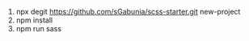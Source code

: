 1) npx degit https://github.com/sGabunia/scss-starter.git new-project  
2) npm install  
3) npm run sass
